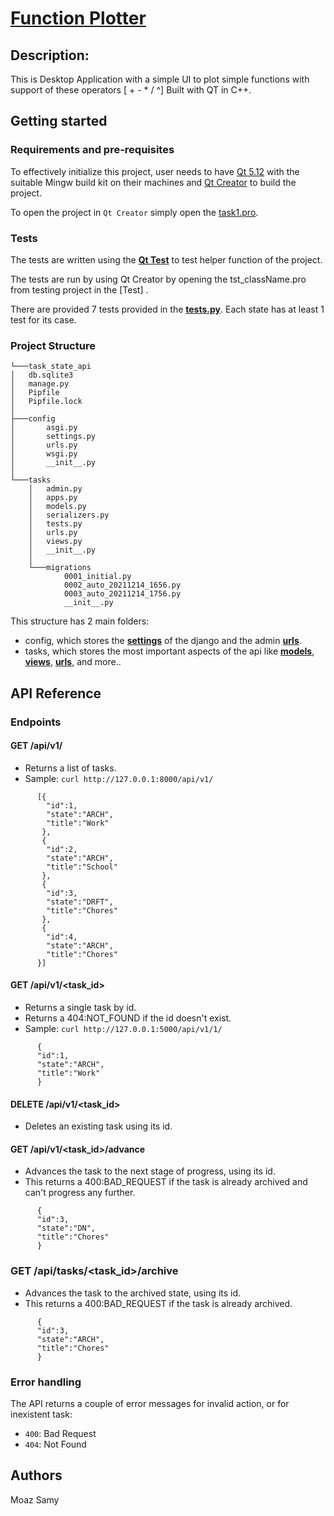 # [**Function Plotter**](https://github.com/Abdallah2358/Function-Plotter)

## Description:
This is Desktop Application with a simple UI to plot simple functions with support of these operators [ + - * / ^]
Built with QT in C++.


## Getting started
### Requirements and pre-requisites
To effectively initialize this project, user needs to have [Qt 5.12](https://www.qt.io/offline-installers) with the suitable Mingw build kit on their machines and [Qt Creator](https://www.qt.io/offline-installers) to build the project.

To open the project in ``Qt Creator`` simply open the [task1.pro](task1.pro).


### Tests
The tests are written using the [**Qt Test**](https://doc.qt.io/qt-5/qttest-index.html) to test helper function of the project. 

The tests are run by using Qt Creator by opening the tst_className.pro from testing project in the [Test] .

There are provided 7 tests provided in the [**tests.py**](https://github.com/MoazSamy/Backend-Task/blob/main/Technical%20project/task_state_api/tasks/tests.py).
Each state has at least 1 test for its case.

### Project Structure
    └───task_state_api
    │   db.sqlite3
    │   manage.py
    │   Pipfile
    │   Pipfile.lock
    │
    ├───config
    │       asgi.py
    │       settings.py
    │       urls.py
    │       wsgi.py
    │       __init__.py
    │
    └───tasks
        │   admin.py
        │   apps.py
        │   models.py
        │   serializers.py
        │   tests.py
        │   urls.py
        │   views.py
        │   __init__.py
        │
        └───migrations
                0001_initial.py
                0002_auto_20211214_1656.py
                0003_auto_20211214_1756.py
                __init__.py
This structure has 2 main folders:
* config, which stores the [**settings**](https://github.com/MoazSamy/Backend-Task/blob/main/Technical%20project/task_state_api/config/settings.py) of the django and the admin [**urls**](https://github.com/MoazSamy/Backend-Task/blob/main/Technical%20project/task_state_api/config/urls.py).
* tasks, which stores the most important aspects of the api like [**models**](https://github.com/MoazSamy/Backend-Task/blob/main/Technical%20project/task_state_api/tasks/models.py), [**views**](https://github.com/MoazSamy/Backend-Task/blob/main/Technical%20project/task_state_api/tasks/views.py), [**urls**](https://github.com/MoazSamy/Backend-Task/blob/main/Technical%20project/task_state_api/tasks/urls.py), and more..


## API Reference
### Endpoints
#### GET /api/v1/
* Returns a list of tasks.
* Sample: `curl http://127.0.0.1:8000/api/v1/`
```
      [{
        "id":1,
        "state":"ARCH",
        "title":"Work"
       },
       {
        "id":2,
        "state":"ARCH",
        "title":"School"
       },
       {
        "id":3,
        "state":"DRFT",
        "title":"Chores"
       },
       {
        "id":4,
        "state":"ARCH",
        "title":"Chores"
      }]
```

#### GET /api/v1/<task_id>
* Returns a single task by id.
* Returns a 404:NOT_FOUND if the id doesn't exist.
* Sample: `curl http://127.0.0.1:5000/api/v1/1/`
```
      {
      "id":1,
      "state":"ARCH",
      "title":"Work"
      }
```

#### DELETE /api/v1/<task_id>
* Deletes an existing task using its id.

#### GET /api/v1/<task_id>/advance
* Advances the task to the next stage of progress, using its id.
* This returns a 400:BAD_REQUEST if the task is already archived and can't progress any further.
```
      {
      "id":3,
      "state":"DN",
      "title":"Chores"
      }
```

### GET /api/tasks/<task_id>/archive
* Advances the task to the archived state, using its id.
* This returns a 400:BAD_REQUEST if the task is already archived.
```
      {
      "id":3,
      "state":"ARCH",
      "title":"Chores"
      }
```

### Error handling
The API returns a couple of error messages for invalid action, or for inexistent task:
* `400`: Bad Request
* `404`: Not Found

## Authors
Moaz Samy